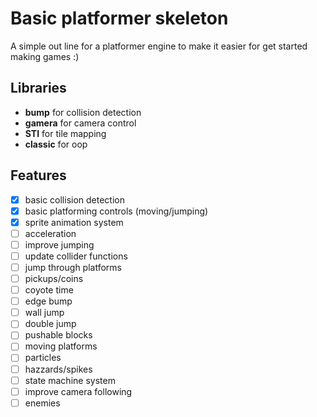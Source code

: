 # Basic platformer skeleton

A simple out line for a platformer engine to make it easier for get started making games :)

## Libraries

- **bump** for collision detection
- **gamera** for camera control
- **STI** for tile mapping
- **classic** for oop

## Features

- [x] basic collision detection
- [x] basic platforming controls (moving/jumping)
- [x] sprite animation system
- [ ] acceleration
- [ ] improve jumping
- [ ] update collider functions
- [ ] jump through platforms
- [ ] pickups/coins
- [ ] coyote time
- [ ] edge bump
- [ ] wall jump
- [ ] double jump
- [ ] pushable blocks
- [ ] moving platforms
- [ ] particles
- [ ] hazzards/spikes
- [ ] state machine system
- [ ] improve camera following
- [ ] enemies
